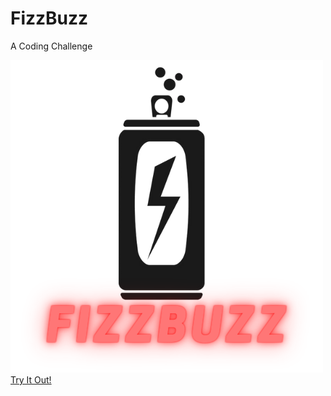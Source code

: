 # FizzBuzz
A Coding Challenge

<img src="img/Fizzbuzz (1).png" class="img-fluid" alt="App Logo">
<a type="button" class="btn btn-primary btn-lg" href="https://bmart1108-fizzbuzz.netlify.app">Try It Out!</a>
